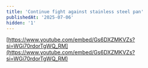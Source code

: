 ```yaml
---
title: 'Continue fight against stainless steel pan'
publishedAt: '2025-07-06'
hidden: '1'
---
```

[https://www.youtube.com/embed/Gs6DXZMKVZs?si=WGi70rdorTgWQ_RM](https://www.youtube.com/embed/Gs6DXZMKVZs?si=WGi70rdorTgWQ_RM)